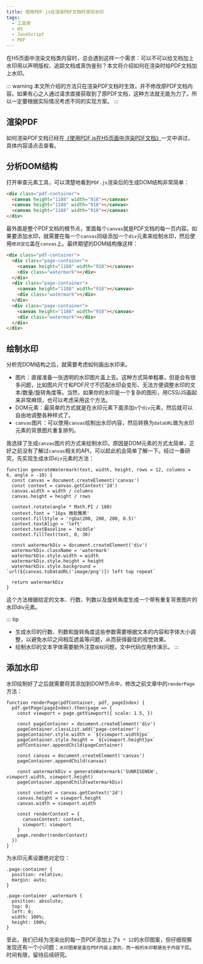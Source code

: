 ```yaml
---
title: 使用PDF.js在渲染PDF文档时添加水印
tags:
  - 工具库
  - H5
  - JavaScript
  - PDF
---
```


在H5页面中渲染文档类内容时，总会遇到这样一个需求：可以不可以给文档加上水印用以声明版权、追踪文档或真伪鉴别？本文将介绍如何在渲染时给PDF文档加上水印。
<!-- more -->
::: warning
本文所介绍的方法只在渲染PDF文档时生效，并不修改原PDF文档内容。如果有心之人通过请求直接获取到了原PDF文档，这种方法就无能为力了。所以一定要根据实际情况考虑不同的实现方案。
:::

## 渲染PDF

如何渲染PDF文档已经在[《使用PDF.js在H5页面中渲染PDF文档》](/libraries/pdfjs/render-pdf-in-h5-using-pdfjs.md)一文中讲过，具体内容请点击查看。

## 分析DOM结构

打开审查元素工具，可以清楚地看到`PDF.js`渲染后的生成DOM结构非常简单：

``` html
<div class="pdf-container">
  <canvas height="1188" width="918"></canvas>
  <canvas height="1188" width="918"></canvas>
  <canvas height="1188" width="918"></canvas>
</div>
```

最外面是整个PDF文档的根节点，里面每个`canvas`就是PDF文档的每一页内容。如果要添加水印，就需要在每一个`canvas`同级添加一个`div`元素来绘制水印，然后使用`绝对定位`盖在`canvas`上。最终期望的DOM结构像这样：

``` html
<div class="pdf-container">
  <div class="page-container">
    <canvas height="1188" width="918"></canvas>
    <div class="watermark"></div>
  </div>
  <div class="page-container">
    <canvas height="1188" width="918"></canvas>
    <div class="watermark"></div>
  </div>
  <div class="page-container">
    <canvas height="1188" width="918"></canvas>
    <div class="watermark"></div>
  </div>
</div>
```

## 绘制水印

分析完DOM结构之后，就需要考虑如何画出水印来。

- 图片：直接准备一张透明的水印图片盖上去。这种方式简单粗暴，但是会有很多问题，比如图片尺寸和PDF尺寸不匹配水印会变形、无法方便调整水印的文本/数量/旋转角度等。当然，如果你的水印是一个复杂的图形，用CSS/JS画起来非常麻烦，也可以考虑采用这个方法。
- DOM元素：最简单的方式就是在水印元素下面添加`n`个`div`元素，然后就可以自由地调整各种样式了。
- `canvas`图片：可以使用`canvas`绘制出水印内容，然后转换为`dataURL`做为水印元素的背景图片重复排列。

我选择了生成`canvas`图片的方式来绘制水印。原因是DOM元素的方式太简单，正好之前没有了解过`canvas`相关的API，可以趁此机会简单了解一下。经过一番研究，先实现生成水印`div`元素的方法：

``` js{7,18}
function generateWatermark(text, width, height, rows = 12, columns = 6, angle = -10) {
  const canvas = document.createElement('canvas')
  const context = canvas.getContext('2d')
  canvas.width = width / columns
  canvas.height = height / rows

  context.rotate(angle * Math.PI / 180)
  context.font = '16px 微软雅黑'
  context.fillStyle = 'rgba(200, 200, 200, 0.5)'
  context.textAlign = 'left'
  context.textBaseline = 'middle'
  context.fillText(text, 0, 30)

  const watermarkDiv = document.createElement('div')
  watermarkDiv.className = 'watermark'
  watermarkDiv.style.width = width
  watermarkDiv.style.height = height
  watermarkDiv.style.background = `url(${canvas.toDataURL('image/png')}) left top repeat`

  return watermarkDiv
}
```

这个方法根据给定的文本、行数、列数以及旋转角度生成一个带有重复背景图片的水印div元素。

::: tip

- 生成水印的行数、列数和旋转角度这些参数需要根据文本的内容和字体大小调整，以避免水印之间相互遮盖等问题，从而获得最佳的视觉效果。
- 绘制水印的文本字体需要额外注意`版权`问题，文中代码仅用作演示。
:::

## 添加水印

水印绘制好了之后就需要将其添加到DOM节点中，修改之前文章中的`renderPage`方法：

``` js{5-9,14-15}
function renderPage(pdfContainer, pdf, pageIndex) {
  pdf.getPage(pageIndex).then(page => {
    const viewport = page.getViewport({ scale: 1.5, })

    const pageContainer = document.createElement('div')
    pageContainer.classList.add('page-container')
    pageContainer.style.width = `${viewport.width}px`
    pageContainer.style.height = `${viewport.height}px`
    pdfContainer.appendChild(pageContainer)

    const canvas = document.createElement('canvas')
    pageContainer.appendChild(canvas)

    const watermarkDiv = generateWatermark('SUNRISENEW', viewport.width, viewport.height)
    pageContainer.appendChild(watermarkDiv)

    const context = canvas.getContext('2d')
    canvas.height = viewport.height
    canvas.width = viewport.width

    const renderContext = {
      canvasContext: context,
      viewport: viewport
    }
    page.render(renderContext)
  })
}
```

为水印元素设置绝对定位：

``` css{2,7}
.page-container {
  position: relative;
  margin: auto;
}

.page-container .watermark {
  position: absolute;
  top: 0;
  left: 0;
  width: 100%;
  height: 100%;
}
```

至此，我们已经为渲染出的每一页PDF添加上了`6 * 12`的水印图案，但仔细观察发现还有一个小问题：`水印图案是盖在PDF内容上面的，而一般的水印都是处于内容下层`。时间有限，留待后续研究。
